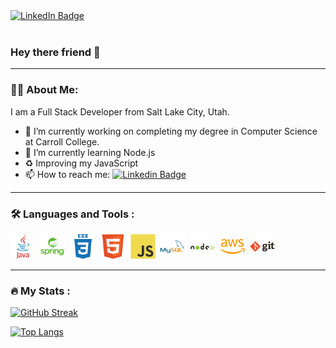 
<div id="badges">
  <a href="https://www.linkedin.com/in/oliver-mclane-08304a202/">
    <img src="https://img.shields.io/badge/LinkedIn-blue?style=for-the-badge&logo=linkedin&logoColor=white" alt="LinkedIn Badge"/>
  </a>
</div>
<img src="https://komarev.com/ghpvc/?username=olivermclane&style=flat-square&color=blue&text-align=center" alt=""/>

### Hey there friend 👋
---

### 👨‍💻 About Me:
I am a Full Stack Developer from Salt Lake City, Utah.

- 🔭 I’m currently working on completing my degree in Computer Science at Carroll College.
- 🌱 I’m currently learning Node.js
- ♻️ Improving my JavaScript
- 📫 How to reach me: [![Linkedin Badge](https://img.shields.io/badge/-olivermclane-blue?style=flat&logo=Linkedin&logoColor=white)](https://www.linkedin.com/in/oliver-mclane-08304a202/)

---
### :hammer_and_wrench: Languages and Tools :
<div>
  <img src="https://github.com/devicons/devicon/blob/master/icons/java/java-original-wordmark.svg" title="Java" alt="Java" width="40" height="40"/>&nbsp;
  <img src="https://github.com/devicons/devicon/blob/master/icons/spring/spring-original-wordmark.svg" title="Spring" alt="Spring" width="40" height="40"/>&nbsp;
  <img src="https://github.com/devicons/devicon/blob/master/icons/css3/css3-plain-wordmark.svg"  title="CSS3" alt="CSS" width="40" height="40"/>&nbsp;
  <img src="https://github.com/devicons/devicon/blob/master/icons/html5/html5-original.svg" title="HTML5" alt="HTML" width="40" height="40"/>&nbsp;
  <img src="https://github.com/devicons/devicon/blob/master/icons/javascript/javascript-original.svg" title="JavaScript" alt="JavaScript" width="40" height="40"/>&nbsp;
  <img src="https://github.com/devicons/devicon/blob/master/icons/mysql/mysql-original-wordmark.svg" title="MySQL"  alt="MySQL" width="40" height="40"/>&nbsp;
  <img src="https://github.com/devicons/devicon/blob/master/icons/nodejs/nodejs-original-wordmark.svg" title="NodeJS" alt="NodeJS" width="40" height="40"/>&nbsp;
  <img src="https://github.com/devicons/devicon/blob/master/icons/amazonwebservices/amazonwebservices-plain-wordmark.svg" title="AWS" alt="AWS" width="40" height="40"/>&nbsp;
  <img src="https://github.com/devicons/devicon/blob/master/icons/git/git-original-wordmark.svg" title="Git" **alt="Git" width="40" height="40"/>
</div>

--- 

### :fire: My Stats :

[![GitHub Streak](http://github-readme-streak-stats.herokuapp.com?user=olivermclane&theme=dark&background=000000)](https://git.io/streak-stats)

[![Top Langs](https://github-readme-stats.vercel.app/api/top-langs/?username=olivermclane&layout=compact&theme=vision-friendly-dark)](https://github.com/anuraghazra/github-readme-stats)

